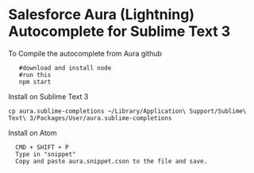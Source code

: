 Salesforce Aura (Lightning)  Autocomplete for Sublime Text 3
====

To Compile the autocomplete from Aura github
```
   #download and install node
   #run this
   npm start	
```

Install on Sublime Text 3
```
cp aura.sublime-completions ~/Library/Application\ Support/Sublime\ Text\ 3/Packages/User/aura.sublime-completions
```


Install on Atom
```
  CMD + SHIFT + P
  Type in "snippet"
  Copy and paste aura.snippet.cson to the file and save.
```
